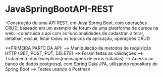 # JavaSpringBootAPI-REST

-Construção de uma API REST, em Java Spring Boot, com operações CRUD, baseado em um exemplo de forum de uma plataforma de cursos na web. 
-construida a api com as funcionalidades de cadastrar, alterar, detalhar, excluir, listar todos os topicos da aplicação, operações CRUD

**PRIMEIRA PARTE DA API:
--> Manipulação de metodos de requisição HTTP (GET, POST, PUT, DELETE)
--> Foram feitas as validações
--> Tratamento das exceptions(mensagens de erros tratadas)
--> Acesso ao banco de dados postgresql, com Spring Data JPA, utilizando repository do Spring Boot
--> Testes usando o Postman
